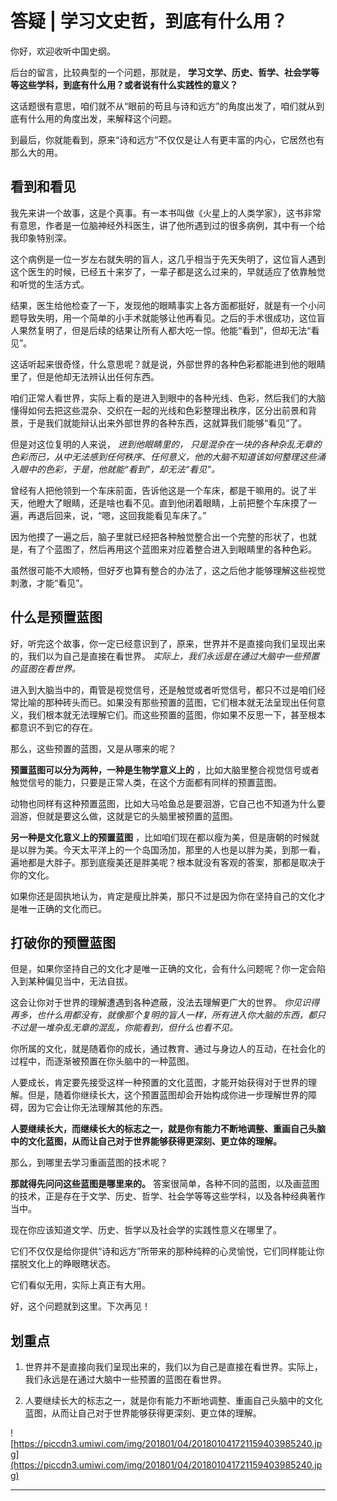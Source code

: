 # 答疑 | 学习文史哲，到底有什么用？

你好，欢迎收听中国史纲。

后台的留言，比较典型的一个问题，那就是， **学习文学、历史、哲学、社会学等等这些学科，到底有什么用？或者说有什么实践性的意义？**

这话题很有意思，咱们就不从“眼前的苟且与诗和远方”的角度出发了，咱们就从到底有什么用的角度出发，来解释这个问题。

到最后，你就能看到，原来“诗和远方”不仅仅是让人有更丰富的内心，它居然也有那么大的用。

## 看到和看见

我先来讲一个故事，这是个真事。有一本书叫做《火星上的人类学家》，这书非常有意思，作者是一位脑神经外科医生，讲了他所遇到过的很多病例，其中有一个给我印象特别深。

这个病例是一位一岁左右就失明的盲人，这几乎相当于先天失明了，这位盲人遇到这个医生的时候，已经五十来岁了，一辈子都是这么过来的，早就适应了依靠触觉和听觉的生活方式。

结果，医生给他检查了一下，发现他的眼睛事实上各方面都挺好，就是有一个小问题导致失明，用一个简单的小手术就能够让他再看见。之后的手术很成功，这位盲人果然复明了，但是后续的结果让所有人都大吃一惊。他能“看到”，但却无法“看见”。

这话听起来很奇怪，什么意思呢？就是说，外部世界的各种色彩都能进到他的眼睛里了，但是他却无法辨认出任何东西。

咱们正常人看世界，实际上看的是进入到眼中的各种光线、色彩，然后我们的大脑懂得如何去把这些混杂、交织在一起的光线和色彩整理出秩序，区分出前景和背景，于是我们就能辩认出来外部世界的各种东西，这就算我们能够“看见”了。

但是对这位复明的人来说， *进到他眼睛里的，*  *只是混杂在一块的各种杂乱无章的色彩而已，从中无法感到任何秩序、任何意义，他的大脑不知道该如何整理这些涌入眼中的色彩，于是，他就能“看到”，却无法“看见”。*

曾经有人把他领到一个车床前面，告诉他这是一个车床，都是干嘛用的。说了半天，他瞪大了眼睛，还是啥也看不见。直到他闭着眼睛，上前把整个车床摸了一遍，再退后回来，说，“嗯，这回我能看见车床了。”

因为他摸了一遍之后，脑子里就已经把各种触觉整合出一个完整的形状了，也就是，有了个蓝图了，然后再用这个蓝图来对应着整合进入到眼睛里的各种色彩。

虽然很可能不大顺畅，但好歹也算有整合的办法了，这之后他才能够理解这些视觉刺激，才能“看见”。

## 什么是预置蓝图

好，听完这个故事，你一定已经意识到了，原来，世界并不是直接向我们呈现出来的，我们以为自己是直接在看世界。 *实际上，我们永远是在通过大脑中一些预置的蓝图在看世界。*

进入到大脑当中的，甭管是视觉信号，还是触觉或者听觉信号，都只不过是咱们经常比喻的那种砖头而已。如果没有那些预置的蓝图，它们根本就无法呈现出任何意义，我们根本就无法理解它们。而这些预置的蓝图，你如果不反思一下，甚至根本都意识不到它的存在。

那么，这些预置的蓝图，又是从哪来的呢？

 **预置蓝图可以分为两种，一种是生物学意义上的** ，比如大脑里整合视觉信号或者触觉信号的能力，只要是正常人类，在这个方面都有同样的预置蓝图。

动物也同样有这种预置蓝图，比如大马哈鱼总是要洄游，它自己也不知道为什么要洄游，但就是要这么做，这就是它的头脑里被预置的蓝图。

 **另一种是文化意义上的预置蓝图** ，比如咱们现在都以瘦为美，但是唐朝的时候就是以胖为美。今天太平洋上的一个岛国汤加，那里的人也是以胖为美，到那一看，遍地都是大胖子。那到底瘦美还是胖美呢？根本就没有客观的答案，那都是取决于你的文化。

如果你还是固执地认为，肯定是瘦比胖美，那只不过是因为你在坚持自己的文化才是唯一正确的文化而已。

## 打破你的预置蓝图

但是，如果你坚持自己的文化才是唯一正确的文化，会有什么问题呢？你一定会陷入到某种偏见当中，无法自拔。

这会让你对于世界的理解遭遇到各种遮蔽，没法去理解更广大的世界。 *你见识得再多，也什么用都没有，就像那个复明的盲人一样，所有进入你大脑的东西，都只不过是一堆杂乱无章的混乱，你能看到，但什么也看不见。*

你所属的文化，就是随着你的成长，通过教育、通过与身边人的互动，在社会化的过程中，而逐渐被预置在你头脑中的一种蓝图。

人要成长，肯定要先接受这样一种预置的文化蓝图，才能开始获得对于世界的理解。但是，随着你继续长大，这个预置蓝图却会开始构成你进一步理解世界的障碍，因为它会让你无法理解其他的东西。

 **人要继续长大，而继续长大的标志之一，就是你有能力不断地调整、重画自己头脑中的文化蓝图，从而让自己对于世界能够获得更深刻、更立体的理解。**

那么，到哪里去学习重画蓝图的技术呢？

 **那就得先问问这些蓝图是哪里来的。** 答案很简单，各种不同的蓝图，以及画蓝图的技术，正是存在于文学、历史、哲学、社会学等等这些学科，以及各种经典著作当中。    

现在你应该知道文学、历史、哲学以及社会学的实践性意义在哪里了。

它们不仅仅是给你提供“诗和远方”所带来的那种纯粹的心灵愉悦，它们同样能让你摆脱文化上的睁眼瞎状态。

它们看似无用，实际上真正有大用。

好，这个问题就到这里。下次再见！

## 划重点

1. 世界并不是直接向我们呈现出来的，我们以为自己是直接在看世界。实际上，我们永远是在通过大脑中一些预置的蓝图在看世界。

2. 人要继续长大的标志之一，就是你有能力不断地调整、重画自己头脑中的文化蓝图，从而让自己对于世界能够获得更深刻、更立体的理解。

![https://piccdn3.umiwi.com/img/201801/04/201801041721159403985240.jpg](https://piccdn3.umiwi.com/img/201801/04/201801041721159403985240.jpg)

---
